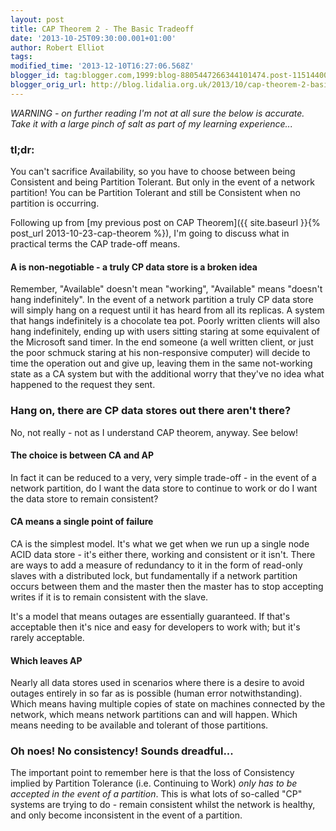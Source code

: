 ```yaml
---
layout: post
title: CAP Theorem 2 - The Basic Tradeoff
date: '2013-10-25T09:30:00.001+01:00'
author: Robert Elliot
tags: 
modified_time: '2013-12-10T16:27:06.568Z'
blogger_id: tag:blogger.com,1999:blog-8805447266344101474.post-1151440059147209511
blogger_orig_url: http://blog.lidalia.org.uk/2013/10/cap-theorem-2-basic-tradeoff.html
---
```


*WARNING - on further reading I'm not at all sure the below is accurate. Take it
 with a large pinch of salt as part of my learning experience...*

### tl;dr:

You can't sacrifice Availability, so you have to choose between being Consistent 
and being Partition Tolerant. But only in the event of a network partition! You 
can be Partition Tolerant and still be Consistent when no partition is 
occurring.

Following up from 
[my previous post on CAP Theorem]({{ site.baseurl }}{% post_url 2013-10-23-cap-theorem %}), 
I'm going to discuss what in practical terms the CAP trade-off means.

#### A is non-negotiable - a truly CP data store is a broken idea

Remember, "Available" doesn't mean "working", "Available" means "doesn't hang
indefinitely". In the event of a network partition a truly CP data store will 
simply hang on a request until it has heard from all its replicas. A system that 
hangs indefinitely is a chocolate tea pot. Poorly written clients will also hang 
indefinitely, ending up with users sitting staring at some equivalent of the 
Microsoft sand timer. In the end someone (a well written client, or just the 
poor schmuck staring at his non-responsive computer) will decide to time the 
operation out and give up, leaving them in the same not-working state as a CA 
system but with the additional worry that they've no idea what happened to the 
request they sent.

### Hang on, there are CP data stores out there aren't there?

No, not really - not as I understand CAP theorem, anyway. See below!

#### The choice is between CA and AP

In fact it can be reduced to a very, very simple trade-off - in the event of a 
network partition, do I want the data store to continue to work or do I want the 
data store to remain consistent?

#### CA means a single point of failure

CA is the simplest model. It's what we get when we run up a single node ACID 
data store - it's either there, working and consistent or it isn't. There are 
ways to add a measure of redundancy to it in the form of read-only slaves with a 
distributed lock, but fundamentally if a network partition occurs between them 
and the master then the master has to stop accepting writes if it is to remain 
consistent with the slave.

It's a model that means outages are essentially guaranteed. If that's acceptable 
then it's nice and easy for developers to work with; but it's rarely acceptable.

#### Which leaves AP

Nearly all data stores used in scenarios where there is a desire to avoid 
outages entirely in so far as is possible (human error notwithstanding). Which 
means having multiple copies of state on machines connected by the network, 
which means network partitions can and will happen. Which means needing to be 
available and tolerant of those partitions.

### Oh noes! No consistency! Sounds dreadful...

The important point to remember here is that the loss of Consistency implied by 
Partition Tolerance (i.e. Continuing to Work) _only has to be accepted in the 
event of a partition_. This is what lots of so-called "CP" systems are trying to 
do - remain consistent whilst the network is healthy, and only become 
inconsistent in the event of a partition.
